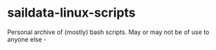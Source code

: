 # saildata-linux-scripts
Personal archive of (mostly) bash scripts. May or may not be of use to anyone else - 
